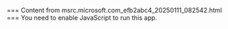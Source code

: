 === Content from msrc.microsoft.com_efb2abc4_20250111_082542.html ===
You need to enable JavaScript to run this app.
